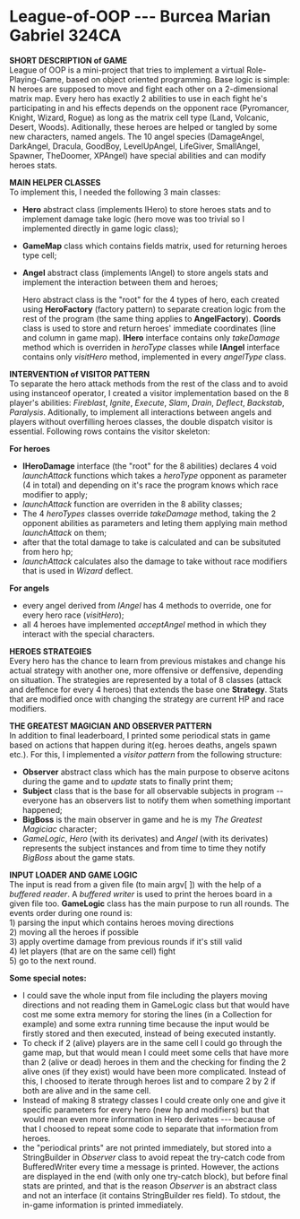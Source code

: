 # League-of-OOP --- Burcea Marian Gabriel 324CA

**SHORT DESCRIPTION of GAME**\
	League of OOP is a mini-project that tries to implement a virtual
Role-Playing-Game, based on object oriented programming.
	Base logic is simple: N heroes are supposed to move and fight each other on
a 2-dimensional matrix map. Every hero has exactly 2 abilities to use in each
fight he's participating in and his effects depends on the opponent race
(Pyromancer, Knight, Wizard, Rogue) as long as the matrix cell type (Land,
Volcanic, Desert, Woods). Aditionally, these heroes are helped or tangled by
some new characters, named angels. The 10 angel species (DamageAngel, DarkAngel,
Dracula, GoodBoy, LevelUpAngel, LifeGiver, SmallAngel, Spawner, TheDoomer,
XPAngel) have special abilities and can modify heroes stats.
	
**MAIN HELPER CLASSES**\
	To implement this, I needed the following 3 main classes:
 - __Hero__ abstract class (implements IHero) to store heroes stats and to implement
 damage take logic (hero move was too trivial so I implemented directly in game
 logic class);
 - __GameMap__ class which contains fields matrix, used for returning heroes type
 cell;
 - __Angel__ abstract class (implements IAngel) to store angels stats and implement
 the interaction between them and heroes;

 	Hero abstract class is the "root" for the 4 types of hero, each created using
__HeroFactory__ (factory pattern) to separate creation logic from the rest of the
program (the same thing applies to __AngelFactory__).
	__Coords__ class is used to store and return heroes' immediate coordinates (line
and column in game map).
	__IHero__ interface contains only *takeDamage* method which is overriden in
*heroType* classes while __IAngel__ interface contains only *visitHero* method,
implemented in every *angelType* class.

**INTERVENTION of VISITOR PATTERN**\
	To separate the hero attack methods from the rest of the class and to avoid
using instanceof operator, I created a visitor implementation based on the 8
player's abilities: *Fireblast*, *Ignite*, *Execute*, *Slam*, *Drain*, *Deflect*,
*Backstab*, *Paralysis*. Aditionally, to implement all interactions between angels
and players without overfilling heroes classes, the double dispatch visitor is
essential. Following rows contains the visitor skeleton:

__For heroes__

- __IHeroDamage__ interface (the "root" for the 8 abilities) declares 4 void
*launchAttack* functions which takes a *heroType* opponent as parameter (4 in total)
and depending on it's race the program knows which race modifier to apply;
- *launchAttack* function are overriden in the 8 ability classes;
- The 4 *heroTypes* classes override *takeDamage* method, taking the 2 opponent
abilities as parameters and leting them applying main method *launchAttack* on them;
- after that the total damage to take is calculated and can be subsituted from
hero hp;
- *launchAttack* calculates also the damage to take without race modifiers that is
used in *Wizard* deflect.

__For angels__
- every angel derived from *IAngel* has 4 methods to override, one for every hero
race (*visitHero*);
- all 4 heroes have implemented *acceptAngel* method in which they interact with
the special characters.

**HEROES STRATEGIES**\
	Every hero has the chance to learn from previous mistakes and change his actual
strategy with another one, more offensive or deffensive, depending on situation.
The strategies are represented by a total of 8 classes (attack and deffence for
every 4 heroes) that extends the base one __Strategy__. Stats that are modified
once with changing the strategy are current HP and race modifiers.

**THE GREATEST MAGICIAN AND OBSERVER PATTERN**\
	In addition to final leaderboard, I printed some periodical stats in game
based on actions that happen during it(eg. heroes deaths, angels spawn etc.).
For this, I implemented a *visitor pattern* from the following structure:
 - __Observer__ abstract class which has the main purpose to observe acitons
 during the game and to *update* stats to finally print them;
 - __Subject__ class that is the base for all observable subjects in program -- 
 everyone has an observers list to notify them when something important happened;
 - __BigBoss__ is the main observer in game and he is my *The Greatest Magiciac*
 character;
 - *GameLogic*, *Hero* (with its derivates) and *Angel* (with its derivates)
 represents the subject instances and from time to time they notify *BigBoss*
 about the game stats.

**INPUT LOADER AND GAME LOGIC**\
	The input is read from a given file (to main argv[ ]) with the help of a
*buffered reader*. A *buffered writer* is used to print the heroes board in a
given file too.
	__GameLogic__ class has the main purpose to run all rounds. The events order
during one round is:\
	1) parsing the input which contains heroes moving directions\
	2) moving all the heroes if possible\
	3) apply overtime damage from previous rounds if it's still valid\
	4) let players (that are on the same cell) fight\
	5) go to the next round.

**Some special notes:**
 - I could save the whole input from file including the players moving
directions and not reading them in GameLogic class but that would have cost me
some extra memory for storing the lines (in a Collection for example) and some
extra running time because the input would be firstly stored and then executed,
instead of being executed instantly.
 - To check if 2 (alive) players are in the same cell I could go through the
game map, but that would mean I could meet some cells that have more than 2
(alive or dead) heroes in them and the checking for finding the 2 alive ones
(if they exist) would have been more complicated. Instead of this, I choosed to
iterate through heroes list and to compare 2 by 2 if both are alive and in the
same cell.
 - Instead of making 8 strategy classes I could create only one and give it
specific parameters for every hero (new hp and modifiers) but that would mean
even more information in Hero derivates --- because of that I choosed to repeat
some code to separate that information from heroes.
 - the "periodical prints" are not printed immediately, but stored into a
StringBuilder in *Observer* class to avoid repeat the try-catch code from
BufferedWriter every time a message is printed. However, the actions are
displayed in the end (with only one try-catch block), but before final stats
are printed, and that is the reason *Observer* is an abstract class and not an
interface (it contains StringBuilder res field). To stdout, the in-game information
is printed immediately.
